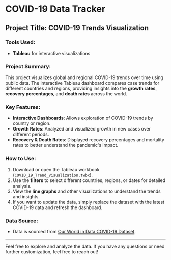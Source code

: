 # COVID-19 Data Tracker

## Project Title: COVID-19 Trends Visualization

### Tools Used:
- **Tableau** for interactive visualizations

### Project Summary:
This project visualizes global and regional COVID-19 trends over time using public data. The interactive Tableau dashboard compares case trends for different countries and regions, providing insights into the **growth rates**, **recovery percentages**, and **death rates** across the world.

### Key Features:
- **Interactive Dashboards**: Allows exploration of COVID-19 trends by country or region.
- **Growth Rates**: Analyzed and visualized growth in new cases over different periods.
- **Recovery & Death Rates**: Displayed recovery percentages and mortality rates to better understand the pandemic's impact.

### How to Use:
1. Download or open the Tableau workbook (`COVID_19_Trend_Visualization.twbx`).
2. Use the **filters** to select different countries, regions, or dates for detailed analysis.
3. View the **line graphs** and other visualizations to understand the trends and insights.
4. If you want to update the data, simply replace the dataset with the latest COVID-19 data and refresh the dashboard.

### Data Source:
- Data is sourced from [Our World in Data COVID-19 Dataset](https://ourworldindata.org/covid-cases).

---

Feel free to explore and analyze the data. If you have any questions or need further customization, feel free to reach out!

